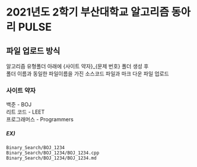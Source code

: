 # 2021년도 2학기 부산대학교 알고리즘 동아리 PULSE

## 파일 업로드 방식

알고리즘 유형폴더 아래에 {사이트 약자}_{문제 번호} 폴더 생성 후 <br>
폴더 이름과 동일한 파일이름을 가진 소스코드 파일과 마크 다운 파일 업로드

### 사이트 약자
백준 - BOJ <br>
리트 코드 - LEET <br>
프로그래머스 - Programmers <br>

##### EX)
```
Binary_Search/BOJ_1234
Binary_Search/BOJ_1234/BOJ_1234.cpp
Binary_Search/BOJ_1234/BOJ_1234.md
```



